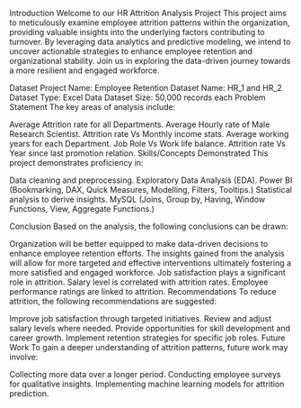 Introduction
Welcome to our HR Attrition Analysis Project This project aims to meticulously examine employee attrition patterns within the organization, providing valuable insights into the underlying factors contributing to turnover. By leveraging data analytics and predictive modeling, we intend to uncover actionable strategies to enhance employee retention and organizational stability. Join us in exploring the data-driven journey towards a more resilient and engaged workforce.

Dataset
Project Name: Employee Retention
Dataset Name: HR_1 and HR_2
Dataset Type: Excel Data
Dataset Size: 50,000 records each
Problem Statement
The key areas of analysis include:

Average Attrition rate for all Departments.
Average Hourly rate of Male Research Scientist.
Attrition rate Vs Monthly income stats.
Average working years for each Department.
Job Role Vs Work life balance.
Attrition rate Vs Year since last promotion relation.
Skills/Concepts Demonstrated
This project demonstrates proficiency in:

Data cleaning and preprocessing.
Exploratory Data Analysis (EDA).
Power BI (Bookmarking, DAX, Quick Measures, Modelling, Filters, Tooltips.)
Statistical analysis to derive insights.
MySQL (Joins, Group by, Having, Window Functions, View, Aggregate Functions.)


Conclusion
Based on the analysis, the following conclusions can be drawn:

Organization will be better equipped to make data-driven decisions to enhance employee retention efforts.
The insights gained from the analysis will allow for more targeted and effective interventions ultimately fostering a more satisfied and engaged workforce.
Job satisfaction plays a significant role in attrition.
Salary level is correlated with attrition rates.
Employee performance ratings are linked to attrition.
Recommendations
To reduce attrition, the following recommendations are suggested:

Improve job satisfaction through targeted initiatives.
Review and adjust salary levels where needed.
Provide opportunities for skill development and career growth.
Implement retention strategies for specific job roles.
Future Work
To gain a deeper understanding of attrition patterns, future work may involve:

Collecting more data over a longer period.
Conducting employee surveys for qualitative insights.
Implementing machine learning models for attrition prediction.
